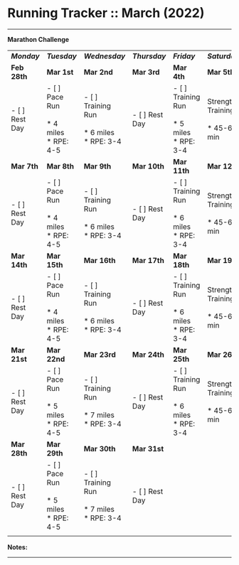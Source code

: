 # Running Tracker :: March (2022)

* * *

**Marathon Challenge**

|     |     |     |     |     |     |     |     |
| --- | --- | --- | --- | --- | --- | --- | --- |
| **_Monday_** | **_Tuesday_** | **_Wednesday_** | **_Thursday_** | **_Friday_** | **_Saturday_** | **_Sunday_** | **Total** |
| **Feb 28th** | **Mar 1st** | **Mar 2nd** | **Mar 3rd** | **Mar 4th** | **Mar 5th** | **Mar 6th** | **Week 14** |
| - [ ] Rest Day | - [ ] Pace Run<br><br>* 4 miles<br>* RPE: 4-5 | - [ ] Training Run<br><br>* 6 miles<br>* RPE: 3-4 | - [ ] Rest Day | - [ ] Training Run<br><br>* 5 miles<br>* RPE: 3-4 | Strength Training<br><br>* 45-60 min | - [ ] Long Run<br><br>* 13 miles<br>* RPE: 2-3 | 28 Miles |
| **Mar 7th** | **Mar 8th** | **Mar 9th** | **Mar 10th** | **Mar 11th** | **Mar 12th** | **Mar 13th** | **Week 15** |
| - [ ] Rest Day | - [ ] Pace Run<br><br>* 4 miles<br>* RPE: 4-5 | - [ ] Training Run<br><br>* 6 miles<br>* RPE: 3-4 | - [ ] Rest Day | - [ ] Training Run<br><br>* 6 miles<br>* RPE: 3-4 | Strength Training<br><br>* 45-60 min | - [ ] Long Run<br><br>* 17 miles<br>* RPE: 2-3 | 33 Miles |
| **Mar 14th** | **Mar 15th** | **Mar 16th** | **Mar 17th** | **Mar 18th** | **Mar 19th** | **Mar 20th** | **Week 16** |
| - [ ] Rest Day | - [ ] Pace Run<br><br>* 4 miles<br>* RPE: 4-5 | - [ ] Training Run<br><br>* 6 miles<br>* RPE: 3-4 | - [ ] Rest Day | - [ ] Training Run<br><br>* 6 miles<br>* RPE: 3-4 | Strength Training<br><br>* 45-60 min | - [ ] Long Run<br><br>* 18 miles<br>* RPE: 2-3 | 34 Miles |
| **Mar 21st** | **Mar 22nd** | **Mar 23rd** | **Mar 24th** | **Mar 25th** | **Mar 26th** | **Mar 27th** | **Week 17** |
| - [ ] Rest Day | - [ ] Pace Run<br><br>* 5 miles<br>* RPE: 4-5 | - [ ] Training Run<br><br>* 7 miles<br>* RPE: 3-4 | - [ ] Rest Day | - [ ] Training Run<br><br>* 6 miles<br>* RPE: 3-4 | Strength Training<br><br>* 45-60 min | - [ ] Long Run<br><br>* 16 miles<br>* RPE: 2-3 | 34 Miles |
| **Mar 28th** | **Mar 29th** | **Mar 30th** | **Mar 31st** |     |     |     | **Week 18** |
| - [ ] Rest Day | - [ ] Pace Run<br><br>* 5 miles<br>* RPE: 4-5 | - [ ] Training Run<br><br>* 7 miles<br>* RPE: 3-4 | - [ ] Rest Day |     |     |     |     |
|     |     |     |     |     |     |     |     |

**Notes:**

* * *
